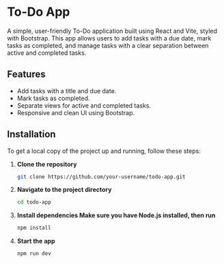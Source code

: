 # To-Do App

A simple, user-friendly To-Do application built using React and Vite, styled with Bootstrap. This app allows users to add tasks with a due date, mark tasks as completed, and manage tasks with a clear separation between active and completed tasks.

## Features

- Add tasks with a title and due date.
- Mark tasks as completed.
- Separate views for active and completed tasks.
- Responsive and clean UI using Bootstrap.

## Installation

To get a local copy of the project up and running, follow these steps:

1. **Clone the repository**
   ```bash
   git clone https://github.com/your-username/todo-app.git

2. **Navigate to the project directory**
   ```bash
   cd todo-app
   
3. **Install dependencies Make sure you have Node.js installed, then run**
   ```bash
   npm install
   
3. **Start the app**
   ```bash
   npm run dev
